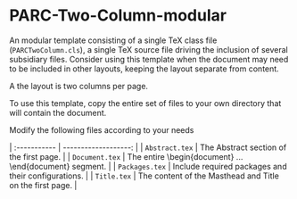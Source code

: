 # PARC-Two-Column-modular
An modular template consisting of a single TeX class file (`PARCTwoColumn.cls`), a single TeX source file driving the inclusion of several subsidiary files.
Consider using this template when the document may need to be included in other layouts,
keeping the layout separate from content.

A the layout is two columns per page.

To use this template, copy the entire set of files to your own directory that will contain the document.

Modify the following files according to your needs

| :----------- | -------------------: |
| `Abstract.tex` | The Abstract section of the first page. |
| `Document.tex` | The entire \begin{document} ... \end{document} segment. |
| `Packages.tex` | Include required packages and their configurations. |
| `Title.tex` | The content of the Masthead and Title on the first page. |
